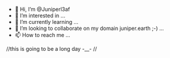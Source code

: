 - 👋 Hi, I’m @Juniperl3af
- 👀 I’m interested in ...
- 🌱 I’m currently learning ...
- 💞️ I’m looking to collaborate on my domain juniper.earth ;-) ...
- 📫 How to reach me ...

<!---
Juniperl3af/Juniperl3af is a ✨ special ✨ repository because its `README.md` (this file) appears on your GitHub profile.
You can click the Preview link to take a look at your changes.
--->
//this is going to be a long day -__- // 


